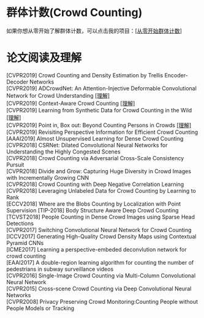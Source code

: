# 群体计数(Crowd Counting)
如果你想从零开始了解群体计数，可以点击我的项目：[[从零开始群体计数]](https://github.com/CommissarMa/Crowd_counting_from_scratch)

# 论文阅读及理解
[CVPR2019] Crowd Counting and Density Estimation by Trellis Encoder-Decoder Networks  
[CVPR2019] ADCrowdNet: An Attention-Injective Deformable Convolutional Network for Crowd Understanding
 [[理解]](./cvpr2019_ADCrowdNet/cvpr2019_ADCrowdNet.md)  
[CVPR2019] Context-Aware Crowd Counting [[理解]](./cvpr2019_CAN/cvpr2019_CAN.md)  
[CVPR2019] Learning from Synthetic Data for Crowd Counting in the Wild [[理解]](./cvpr2019_GCC/cvpr2019_GCC.md)  
[CVPR2019] Point in, Box out: Beyond Counting Persons in Crowds [[理解]](./cvpr2019_PSDDN/cvpr2019_PSDDN.md)  
[CVPR2019] Revisiting Perspective Information for Efficient Crowd Counting  
[AAAI2019] Almost Unsupervised Learning for Dense Crowd Counting  
[CVPR2018] CSRNet: Dilated Convolutional Neural Networks for Understanding the Highly Congested Scenes  
[CVPR2018] Crowd Counting via Adversarial Cross-Scale Consistency Pursuit  
[CVPR2018] Divide and Grow: Capturing Huge Diversity in Crowd Images with Incrementally Growing CNN  
[CVPR2018] Crowd Counting with Deep Negative Correlation Learning  
[CVPR2018] Leveraging Unlabeled Data for Crowd Counting by Learning to Rank  
[ECCV2018] Where are the Blobs Counting by Localization with Point Supervision
[TIP-2018] Body Structure Aware Deep Crowd Counting  
[TCVST2018] People Counting in Dense Crowd Images using Sparse Head Detections  
[CVPR2017] Switching Convolutional Neural Network for Crowd Counting  
[ICCV2017] Generating High-Quality Crowd Density Maps using Contextual Pyramid CNNs  
[ICME2017] Learning a perspective-embeded deconvlution network for crowd counting  
[EAAI2017] A double-region learning algorithm for counting the number of pedestrians in subway surveillance videos  
[CVPR2016] Single-Image Crowd Counting via Multi-Column Convolutional Neural Network  
[CVPR2015] Cross-scene Crowd Counting via Deep Convolutional Neural Networks  
[CVPR2008] Privacy Preserving Crowd Monitoring:Counting People without People Models or Tracking  
